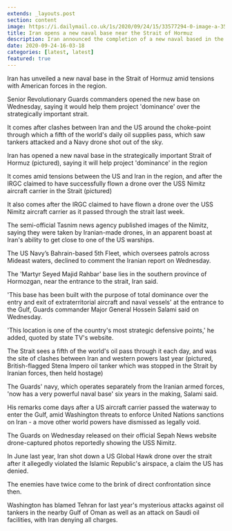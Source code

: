 ```yaml
---
extends: _layouts.post
section: content
image: https://i.dailymail.co.uk/1s/2020/09/24/15/33577294-0-image-a-35_1600958634098.jpg 
title: Iran opens a new naval base near the Strait of Hormuz 
description: Iran announced the completion of a new naval based in the Strait of Hormuz, through which a fifth of the worlds oil passes, on Wednesday, saying it would ensure dominance in the region. 
date: 2020-09-24-16-03-18 
categories: [latest, latest] 
featured: true 
--- 
```

Iran has unveiled a new naval base in the Strait of Hormuz amid tensions with American forces in the region. 

Senior Revolutionary Guards commanders opened the new base on Wednesday, saying it would help them project 'dominance' over the strategically important strait.

It comes after clashes between Iran and the US around the choke-point through which a fifth of the world's daily oil supplies pass, which saw tankers attacked and a Navy drone shot out of the sky. 

Iran has opened a new naval base in the strategically important Strait of Hormuz (pictured), saying it will help project 'dominance' in the region

It comes amid tensions between the US and Iran in the region, and after the IRGC claimed to have successfully flown a drone over the USS Nimitz aircraft carrier in the Strait (pictured)

It also comes after the IRGC claimed to have flown a drone over the USS Nimitz aircraft carrier as it passed through the strait last week. 

The semi-official Tasnim news agency published images of the Nimitz, saying they were taken by Iranian-made drones, in an apparent boast at Iran's ability to get close to one of the US warships. 

The US Navy’s Bahrain-based 5th Fleet, which oversees patrols across Mideast waters, declined to comment the Iranian report on Wednesday.

The 'Martyr Seyed Majid Rahbar' base lies in the southern province of Hormozgan, near the entrance to the strait, Iran said. 

'This base has been built with the purpose of total dominance over the entry and exit of extraterritorial aircraft and naval vessels' at the entrance to the Gulf, Guards commander Major General Hossein Salami said on Wednesday.

'This location is one of the country's most strategic defensive points,' he added, quoted by state TV's website. 

The Strait sees a fifth of the world's oil pass through it each day, and was the site of clashes between Iran and western powers last year (pictured, British-flagged Stena Impero oil tanker which was stopped in the Strait by Iranian forces, then held hostage)

The Guards' navy, which operates separately from the Iranian armed forces, 'now has a very powerful naval base' six years in the making, Salami said.

His remarks come days after a US aircraft carrier passed the waterway to enter the Gulf, amid Washington threats to enforce United Nations sanctions on Iran - a move other world powers have dismissed as legally void.

The Guards on Wednesday released on their official Sepah News website drone-captured photos reportedly showing the USS Nimitz.

In June last year, Iran shot down a US Global Hawk drone over the strait after it allegedly violated the Islamic Republic's airspace, a claim the US has denied.

The enemies have twice come to the brink of direct confrontation since then.

Washington has blamed Tehran for last year's mysterious attacks against oil tankers in the nearby Gulf of Oman as well as an attack on Saudi oil facilities, with Iran denying all charges.

